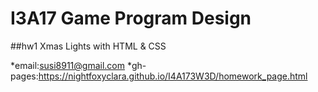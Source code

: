# I3A17 Game Program Design

##hw1 Xmas Lights with HTML & CSS


*email:susi8911@gmail.com 
*gh-pages:https://nightfoxyclara.github.io/I4A173W3D/homework_page.html
